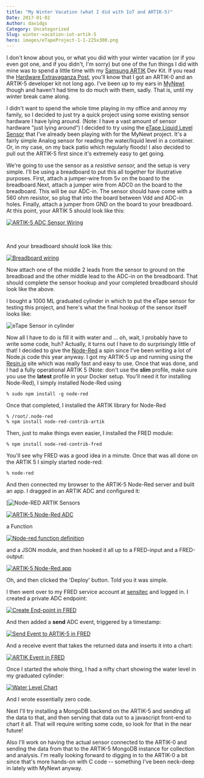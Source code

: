 ```yaml
---
title: "My Winter Vacation (what I did with IoT and ARTIK-5)"
Date: 2017-01-02
Author: davidgs
Category: Uncategorized
Slug: winter-vacation-iot-artik-5
hero: images/eTapeProject-1-1-225x300.png
---
```


I don't know about you, or what you did with your winter vacation (or if you even got one, and if you didn't, I'm sorry) but one of the fun things I did with mine was to spend a little time with my [Samsung ARTIK](http://artik.io) Dev Kit. If you read the [Hardware Extravaganza Post](/posts/category/iot/iot-hardware/hardware-extravaganza/), you'll know that I got an ARTIK-0 and an ARTIK-5 developer kit not long ago. I've been up to my ears in [MyNewt](http://mynewt.apache.org/) though and haven't had time to do much with them, sadly. That is, until my winter break came along.

I didn't want to spend the whole time playing in my office and annoy my family, so I decided to just try a quick project using some existing sensor hardware I have lying around. (Note: I have a vast amount of sensor hardware "just lying around") I decided to try using the [eTape Liquid Level Sensor](https://www.adafruit.com/products/464?gclid=CjwKEAiAkajDBRCRq8Czmdj-yFgSJADikZggOOig7wQivaUivT14Q8aNI3ndBmn2oyGF3EJgiZJ-MxoCWvDw_wcB) that I've already been playing with for the MyNewt project. It's a fairly simple Analog sensor for reading the water/liquid level in a container. Or, in my case, on my back patio which regularly floods! I also decided to pull out the ARTIK-5 first since it's extremely easy to get going.

We're going to use the sensor as a *resistive sensor,* and the setup is very simple. I'll be using a breadboard to put this all together for illustrative purposes. First, attach a jumper-wire from 5v on the board to the breadboard.Next, attach a jumper wire from ADC0 on the board to the breadboard. This will be our ADC-in. The sensor should have come with a 560 ohm resistor, so plug that into the board between Vdd and ADC-in holes. Finally, attach a jumper from GND on the board to your breadboard. At this point, your ARTIK 5 should look like this:

[![ARTIK-5 ADC Sensor Wiring](/posts/category/iot/images/eTapeProject-1-1-225x300.png)](/posts/category/iot/images/eTapeProject-1-1.png)

 

And your breadboard should look like this:

[![Breadboard wiring](/posts/category/iot/images/eTapeProject-4-225x300.png)](/posts/category/iot/images/eTapeProject-4.png)


Now attach one of the middle 2 leads from the sensor to ground on the breadboad and the other middle lead to the ADC-in on the breadboard. That should complete the sensor hookup and your completed breadboard should look like the above.

I bought a 1000 ML graduated cylinder in which to put the eTape sensor for testing this project, and here's what the final hookup of the sensor itself looks like:

![eTape Sensor in cylinder](/posts/category/iot/images/eTapeProject-5.png)

Now all I have to do is fill it with water and ... oh, wait, I probably have to write some code, huh? Actually, it turns out I have to do surprisingly little of that! I decided to give the [Node-Red](https://nodered.org) a spin since I've been writing a lot of Node.js code this year anyway. I got my ARTIK-5 up and running using the [Resin.io](https://resin.io) site which was really fast and easy to use. Once that was done, and I had a fully operational ARTIK 5 (Note: don't use the **slim** profile, make sure you use the **latest** profile in your Docker setup. You'll need it for installing Node-Red), I simply installed Node-Red using

```
% sudo npm install -g node-red
```
Once that completed, I installed the ARTIK library for Node-Red

```
% /root/.node-red
% npm install node-red-contrib-artik
```

Then, just to make things even easier, I installed the FRED module:

```
% npm install node-red-contrib-fred
```

You'll see why FRED was a good idea in a minute. Once that was all done on the ARTIK 5 I simply started node-red:

```
% node-red
```

And then connected my browser to the ARTIK-5 Node-Red server and built an app. I dragged in an ARTIK ADC and configured it:

[![Node-RED ARTIK Sensors](/posts/category/iot/images/Safari005.jpg)

[![ARTIK-5 Node-Red ADC](/posts/category/iot/images/Safari006-300x137.jpg)](/posts/category/iot/images/Safari006.jpg)

a Function

[![Node-red function definition](/posts/category/iot/images/Safari007-300x137.jpg)](/posts/category/iot/images/Safari007.jpg)

and a JSON module, and then hooked it all up to a FRED-input and a FRED-output:

[![ARTIK-5 Node-Red app](/posts/category/iot/images/Safari004-300x129.jpg)](/posts/category/iot/images/Safari004.jpg)

Oh, and then clicked the 'Deploy' button. Told you it was simple.

I then went over to my FRED service account at [sensitec](https://fred.sensetecnic.com) and logged in. I created a private ADC endpoint:

[![Create End-point in FRED](/posts/category/iot/images/Safari009-300x180.jpg)](/posts/category/iot/images/Safari009.jpg)

And then added a **send** ADC event, triggered by a timestamp:

[![Send Event to ARTIK-5 in FRED](/posts/category/iot/images/Safari008-300x127.jpg)](/posts/category/iot/images/Safari008.jpg)

And a receive event that takes the returned data and inserts it into a chart:

[![ARTIK Event in FRED](/posts/category/iot/images/Preview001-300x96.jpg)](/posts/category/iot/images/Preview001.jpg)

Once I started the whole thing, I had a nifty chart showing the water level in my graduated cylinder:

[![Water Level Chart](/posts/category/iot/images/Safari001-300x238.jpg)](/posts/category/iot/images/Safari001.jpg)

And I wrote essentially zero code.

Next I'll try installing a MongoDB backend on the ARTIK-5 and sending all the data to that, and then serving that data out to a javascript front-end to chart it all. That will require writing some code, so look for that in the near future!

Also I'll work on having the actual sensor connected to the ARTIK-0 and sending the data from that to the ARTIK-5 MongoDB instance for collection and analysis. I'm really looking forward to digging in to the ARTIK-0 a bit since that's more hands-on with C code -- something I've been neck-deep in lately with MyNewt anyway.

